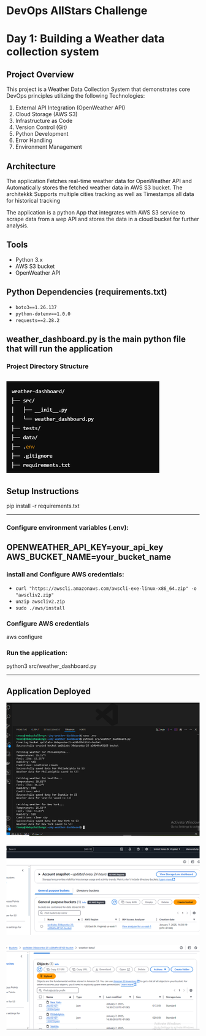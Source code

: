 # DevOps AllStars Challenge

# Day 1: Building a Weather data collection system


## Project Overview

This project is a Weather Data Collection System that demonstrates core DevOps principles utilizing the following Technologies:

1. External API Integration (OpenWeather API)
1. Cloud Storage (AWS S3)
1. Infrastructure as Code
1. Version Control (Git)
1. Python Development
1. Error Handling
1. Environment Management

## Architecture

The application Fetches real-time weather data for OpenWeather API and Automatically stores the fetched weather data in AWS S3 bucket. The architekkk Supports multiple cities tracking as well as Timestamps all data for historical tracking

The application is a python App that integrates with AWS S3 service to scrape data from a wep API and stores the data in a cloud bucket for further analysis.

## Tools

- Python 3.x
- AWS S3 bucket
- OpenWeather API

## Python Dependencies (requirements.txt)

- `boto3==1.26.137`
- `python-dotenv==1.0.0`
- `requests==2.28.2`

## weather_dashboard.py is the main python file that will run the application

### Project Directory Structure



![Project Directory Structure](./img/Directory-Structure.png)
---


## Setup Instructions


pip install -r requirements.txt

---


### Configure environment variables (.env):

OPENWEATHER_API_KEY=your_api_key
AWS_BUCKET_NAME=your_bucket_name
---


### install and Configure AWS credentials:

- `curl "https://awscli.amazonaws.com/awscli-exe-linux-x86_64.zip" -o "awscliv2.zip"`
- `unzip awscliv2.zip`
- `sudo ./aws/install`

### Configure AWS credentials

aws configure


### Run the application:

python3 src/weather_dashboard.py

---

## Application Deployed

![Application code ran successfully](./img/ran-success.png)


###

![S3 bucket created on console](./img/bucket-created.png)

###

![weather data stored in s3 bucket](./img/weather-data.png)


